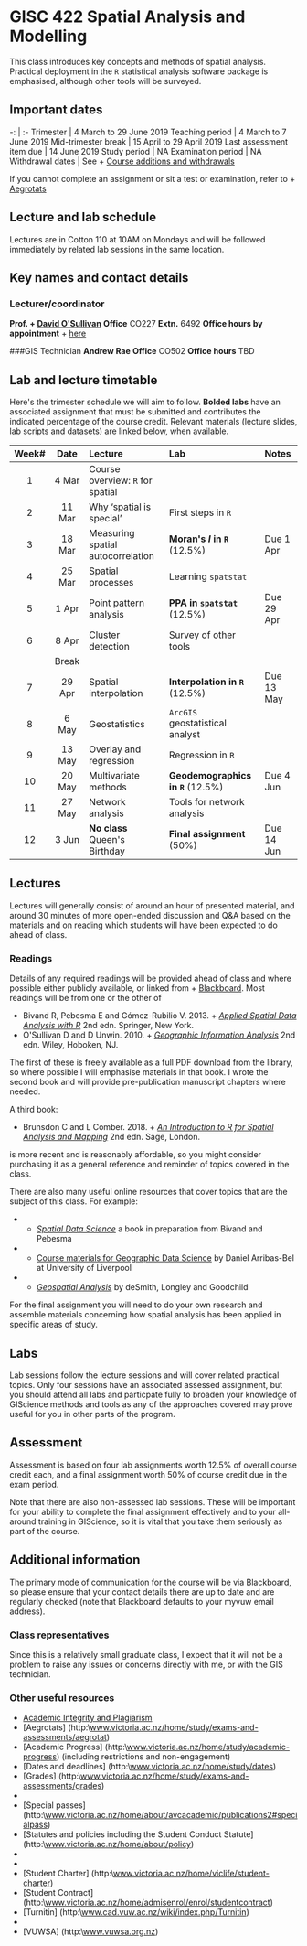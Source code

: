 # GISC 422 Spatial Analysis and Modelling
This class introduces key concepts and methods of spatial analysis. Practical deployment in the `R` statistical analysis software package is emphasised, although other tools will be surveyed.

## Important dates

-: | :-
Trimester | 4 March to 29 June 2019
Teaching period | 4 March to 7 June 2019
Mid-trimester break | 15 April to 29 April 2019
Last assessment item due | 14 June 2019
Study period | NA
Examination period | NA
Withdrawal dates | See + [Course additions and withdrawals](www.victoria.ac.nz/home/admisenrol/payments/withdrawalsrefunds)

If you cannot complete an assignment or sit a test or examination, refer to + [Aegrotats](www.victoria.ac.nz/home/study/exams-and-assessments/aegrotat)

## Lecture and lab schedule
Lectures are in Cotton 110 at 10AM on Mondays and will be followed immediately by related lab sessions in the same location.

## Key names and contact details
### Lecturer/coordinator
**Prof. + [David O'Sullivan](mailto:david.osullivan@vuw.ac.nz)**
**Office** CO227 **Extn.** 6492 **Office hours by appointment** + [here](http://calendly.com/dosullivan)

###GIS Technician
**Andrew Rae**
**Office** CO502 **Office hours** TBD

## Lab and lecture timetable
Here's the trimester schedule we will aim to follow. **Bolded labs** have an associated assignment that must be submitted and contributes the indicated percentage of the course credit.  Relevant materials (lecture slides, lab scripts and datasets) are linked below, when available.

Week# | Date | Lecture | Lab | Notes
 :-: | :-: | :-- | :-- | :--
 1 | 4 Mar | Course overview: `R` for spatial | &nbsp; |
2 | 11 Mar | Why &lsquo;spatial is special&rsquo; | First steps in `R` |
3 | 18 Mar | Measuring spatial autocorrelation | **Moran's *I* in `R`** (12.5%) | Due 1 Apr
4 | 25 Mar | Spatial processes | Learning `spatstat` |
5 | 1 Apr | Point pattern analysis | **PPA in `spatstat`** (12.5%) | Due 29 Apr
6 | 8 Apr | Cluster detection | Survey of other tools |
&nbsp; | Break | &nbsp; | &nbsp; | &nbsp;
7 | 29 Apr | Spatial interpolation | **Interpolation in `R`** (12.5%) | Due 13 May
8 | 6 May | Geostatistics | `ArcGIS` geostatistical analyst |
9 | 13 May | Overlay and regression | Regression in `R` |
10 | 20 May | Multivariate methods | **Geodemographics in `R`** (12.5%) | Due 4 Jun
11 | 27 May | Network analysis | Tools for network analysis |
12 | 3 Jun | **No class** Queen's Birthday | **Final assignment** (50%) | Due 14 Jun

## Lectures
Lectures will generally consist of around an hour of presented material, and around 30 minutes of more open-ended discussion and Q&A based on the materials and on reading which students will have been expected to do ahead of class.

### Readings
Details of any required readings will be provided ahead of class and where possible either publicly available, or linked from + [Blackboard](https://blackboard.vuw.ac.nz/). Most readings will be from one or the other of

+ Bivand R, Pebesma E and Gómez-Rubilio V. 2013. + [*Applied Spatial Data Analysis with R*](https://link-springer-com.helicon.vuw.ac.nz/book/10.1007%2F978-1-4614-7618-4) 2nd edn. Springer, New York.
+ O'Sullivan D and D Unwin. 2010. + [*Geographic Information Analysis*](http://www.wiley.com/WileyCDA/WileyTitle/productCd-0470288574.html) 2nd edn. Wiley, Hoboken, NJ.

The first of these is freely available as a full PDF download from the library, so where possible I will emphasise materials in that book. I wrote the second book and will provide pre-publication manuscript chapters where needed.

A third book:

+ Brunsdon C and L Comber. 2018. + [*An Introduction to R for Spatial Analysis and Mapping*](https://au.sagepub.com/en-gb/oce/an-introduction-to-r-for-spatial-analysis-and-mapping/book241031) 2nd edn. Sage, London.

is more recent and is reasonably affordable, so you might consider purchasing it as a general reference and reminder of topics covered in the class.

There are also many useful online resources that cover topics that are the subject of this class. For example:

+ + [*Spatial Data Science*](https://keen-swartz-3146c4.netlify.com/intro.html) a book in preparation from Bivand and Pebesma
+ + [Course materials for Geographic Data Science](http://darribas.org/gds15/) by Daniel Arribas-Bel at University of Liverpool
+ + [*Geospatial Analysis*](https://www.spatialanalysisonline.com/HTML/index.html) by deSmith, Longley and Goodchild

For the final assignment you will need to do your own research and assemble materials concerning how spatial analysis has been applied in specific areas of study.

## Labs
Lab sessions follow the lecture sessions and will cover related practical topics. Only four sessions have an associated assessed assignment, but you should attend all labs and particpate fully to broaden your knowledge of GIScience methods and tools as any of the approaches covered may prove useful for you in other parts of the program.

## Assessment
Assessment is based on four lab assignments worth 12.5% of overall course credit each, and a final assignment worth 50% of course credit due in the exam period.

Note that there are also non-assessed lab sessions. These will be important for your ability to complete the final assignment effectively and to your all-around training in GIScience, so it is vital that you take them seriously as part of the course.

## Additional information
The primary mode of communication for the course will be via Blackboard, so please ensure that your contact details there are up to date and are regularly checked (note that Blackboard defaults to your myvuw email address).

### Class representatives
Since this is a relatively small graduate class, I expect that it will not be a problem to raise any issues or concerns directly with me, or with the GIS technician.

### Other useful resources
+ [Academic Integrity and Plagiarism](http://www.victoria.ac.nz/home/study/plagiarism)
+ [Aegrotats] (http:\\www.victoria.ac.nz/home/study/exams-and-assessments/aegrotat)
+ [Academic Progress] (http:\\www.victoria.ac.nz/home/study/academic-progress) (including restrictions and non-engagement)
+ [Dates and deadlines] (http:\\www.victoria.ac.nz/home/study/dates)
+ [Grades] (http:\\www.victoria.ac.nz/home/study/exams-and-assessments/grades)
+ [Resolving academic issues]: (http:\\www.victoria.ac.nz/home/about/avcacademic/publications2#grievances)
+ [Special passes] (http:\\www.victoria.ac.nz/home/about/avcacademic/publications2#specialpass)
+ [Statutes and policies including the Student Conduct Statute] (http:\\www.victoria.ac.nz/home/about/policy)
+ [Student support]: (http:\\www.victoria.ac.nz/home/viclife/studentservice)
+ [Students with disabilities]: (http:\\www.victoria.ac.nz/st_services/disability)
+ [Student Charter] (http:\\www.victoria.ac.nz/home/viclife/student-charter)
+ [Student Contract] (http:\\www.victoria.ac.nz/home/admisenrol/enrol/studentcontract)
+ [Turnitin] (http:\\www.cad.vuw.ac.nz/wiki/index.php/Turnitin)
+ [University structure]: (http:\\www.victoria.ac.nz/home/about)
+ [VUWSA] (http:\\www.vuwsa.org.nz)
